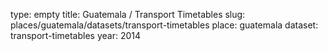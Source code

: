 type: empty
title: Guatemala / Transport Timetables
slug: places/guatemala/datasets/transport-timetables
place: guatemala
dataset: transport-timetables
year: 2014
